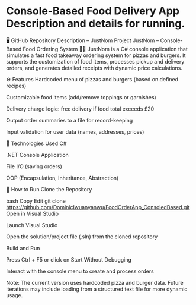 # Console-Based Food Delivery App Description and details for running.

🖥️ GitHub Repository Description – JustNom Project
JustNom – Console-Based Food Ordering System 🍕🍔
JustNom is a C# console application that simulates a fast food takeaway ordering system for pizzas and burgers. It supports the customization of food items, processes pickup and delivery orders, and generates detailed receipts with dynamic price calculations.

⚙️ Features
Hardcoded menu of pizzas and burgers (based on defined recipes)

Customizable food items (add/remove toppings or garnishes)

Delivery charge logic: free delivery if food total exceeds £20

Output order summaries to a file for record-keeping

Input validation for user data (names, addresses, prices)

🧰 Technologies Used
C#

.NET Console Application

File I/O (saving orders)

OOP (Encapsulation, Inheritance, Abstraction)

🧪 How to Run
Clone the Repository

bash
Copy
Edit
git clone https://github.com/DominicIwuanyanwu/FoodOrderApp_ConsoledBased.git
Open in Visual Studio

Launch Visual Studio

Open the solution/project file (.sln) from the cloned repository

Build and Run

Press Ctrl + F5 or click on Start Without Debugging

Interact with the console menu to create and process orders

Note: The current version uses hardcoded pizza and burger data. Future iterations may include loading from a structured text file for more dynamic usage.
